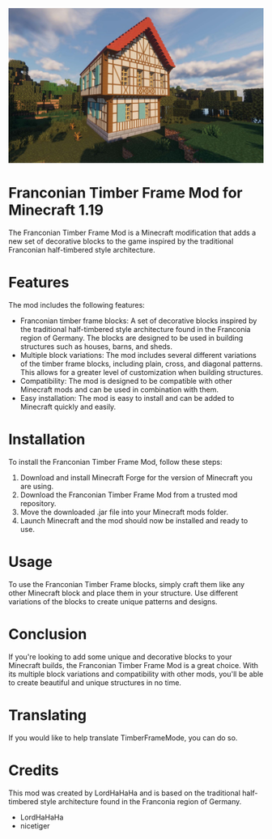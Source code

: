 ![logo](assets/screenshot.jpg)

# Franconian Timber Frame Mod for Minecraft 1.19 #

The Franconian Timber Frame Mod is a Minecraft modification that adds a new set of decorative blocks to the game inspired by the traditional Franconian half-timbered style architecture.

# Features #

The mod includes the following features:

* Franconian timber frame blocks: A set of decorative blocks inspired by the traditional half-timbered style architecture found in the Franconia region of Germany. The blocks are designed to be used in building structures such as houses, barns, and sheds.
* Multiple block variations: The mod includes several different variations of the timber frame blocks, including plain, cross, and diagonal patterns. This allows for a greater level of customization when building structures.
* Compatibility: The mod is designed to be compatible with other Minecraft mods and can be used in combination with them.
* Easy installation: The mod is easy to install and can be added to Minecraft quickly and easily.

# Installation #

To install the Franconian Timber Frame Mod, follow these steps:

1. Download and install Minecraft Forge for the version of Minecraft you are using.
2. Download the Franconian Timber Frame Mod from a trusted mod repository.
3. Move the downloaded .jar file into your Minecraft mods folder.
4. Launch Minecraft and the mod should now be installed and ready to use.

# Usage #

To use the Franconian Timber Frame blocks, simply craft them like any other Minecraft block and place them in your structure. Use different variations of the blocks to create unique patterns and designs.

# Conclusion #

If you're looking to add some unique and decorative blocks to your Minecraft builds, the Franconian Timber Frame Mod is a great choice. With its multiple block variations and compatibility with other mods, you'll be able to create beautiful and unique structures in no time.

# Translating #

If you would like to help translate TimberFrameMode, you can do so.

# Credits #

This mod was created by LordHaHaHa and is based on the traditional half-timbered style architecture found in the Franconia region of Germany.

* LordHaHaHa
* nicetiger
